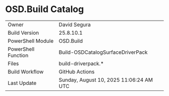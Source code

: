 ﻿# OSD.Build Catalog

| | |
|-|-|
| Owner | David Segura |
| Build Version | 25.8.10.1 |
| PowerShell Module | OSD.Build |
| PowerShell Function | Build-OSDCatalogSurfaceDriverPack |
| Files | build-driverpack.* |
| Build Workflow | GitHub Actions |
| Last Update | Sunday, August 10, 2025 11:06:24 AM UTC |
